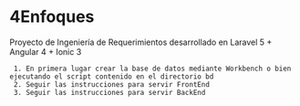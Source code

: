 # 4Enfoques
Proyecto de Ingeniería de Requerimientos desarrollado en Laravel 5 + Angular 4 + Ionic 3

```
 1. En primera lugar crear la base de datos mediante Workbench o bien ejecutando el script contenido en el directorio bd
 2. Seguir las instrucciones para servir FrontEnd
 3. Seguir las instrucciones para servir BackEnd
```

